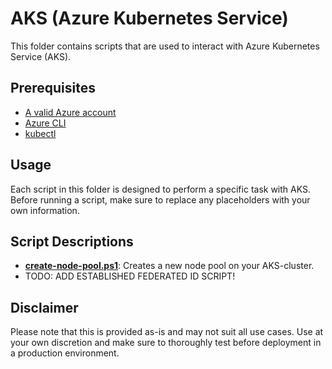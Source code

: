 # AKS (Azure Kubernetes Service)
This folder contains scripts that are used to interact with Azure Kubernetes Service (AKS).

## Prerequisites

- [A valid Azure account][azure-account]
- [Azure CLI][azure-cli]
- [kubectl][kubectl]

## Usage
Each script in this folder is designed to perform a specific task with AKS. Before running a script, make sure to replace any placeholders with your own information.

## Script Descriptions

- **[create-node-pool.ps1]**:  Creates a new node pool on your AKS-cluster.
- TODO: ADD ESTABLISHED FEDERATED ID SCRIPT!

## Disclaimer
Please note that this is provided as-is and may not suit all use cases. Use at your own discretion and make sure to thoroughly test before deployment in a production environment.

[azure-account]: https://azure.microsoft.com/en-us/free
[azure-cli]: https://docs.microsoft.com/en-us/cli/azure
[create-node-pool.ps1]:create-node-pool.ps1
[kubectl]:https://kubernetes.io/docs/tasks/tools/
